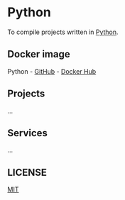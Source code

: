 # Python

To compile projects written in [Python](https://www.python.org/).

## Docker image

Python - [GitHub](https://github.com/brtmvdl/docker-python) - [Docker Hub](https://hub.docker.com/r/tmvdl/python)

## Projects

...

## Services

...

## LICENSE

[MIT](./LICENSE)
